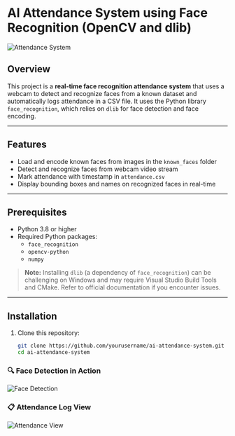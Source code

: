# AI Attendance System using Face Recognition (OpenCV and dlib)

![Attendance System](https://img.shields.io/badge/status-active-brightgreen)

## Overview

This project is a **real-time face recognition attendance system** that uses a webcam to detect and recognize faces from a known dataset and automatically logs attendance in a CSV file. It uses the Python library `face_recognition`, which relies on `dlib` for face detection and face encoding.

---

## Features

- Load and encode known faces from images in the `known_faces` folder
- Detect and recognize faces from webcam video stream
- Mark attendance with timestamp in `attendance.csv`
- Display bounding boxes and names on recognized faces in real-time

---

## Prerequisites

- Python 3.8 or higher  
- Required Python packages:
  - `face_recognition`
  - `opencv-python`
  - `numpy`

> **Note:** Installing `dlib` (a dependency of `face_recognition`) can be challenging on Windows and may require Visual Studio Build Tools and CMake. Refer to official documentation if you encounter issues.

---

## Installation

1. Clone this repository:

   ```bash
   git clone https://github.com/yourusername/ai-attendance-system.git
   cd ai-attendance-system
### 🔍 Face Detection in Action
![Face Detection](Result.png)

### 📋 Attendance Log View
![Attendance View](Attendancecsvfile.png)
